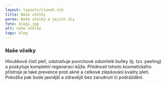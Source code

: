 ```yaml
---
layout: layouts/clanek.njk
title: Naše včelky
perex: Naše včelky a jejich úly
foto: blog1.jpg
alt: naše včelky
tags: blog
---
```


### Naše včelky

Hloubkově čistí pleť, odstraňuje povrchové odumřelé buňky (tj. tzv. peeling) a poskytuje kompletní regeneraci kůže.
Předností tohoto kosmetického přístroje je také prevence proti akné a celkové zlepšování kvality pleti. Pokožka pak bude jasnější a zdravější bez zarudnutí či podráždění.
